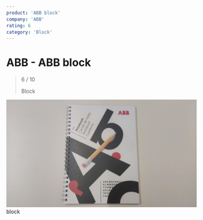 ```yaml
---
product: 'ABB block'
company: 'ABB'
rating: 6
category: 'Block'
---
```


# ABB - ABB block
>
> 6 / 10
>
> Block

![ABB block](assets\abb-abb-block-7129a87a-8cb2-45a2-8692-df2d2bb836b3.jpg)
block
